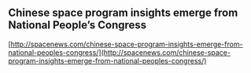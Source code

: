 ## Chinese space program insights emerge from National People’s Congress
  
  [http://spacenews.com/chinese-space-program-insights-emerge-from-national-peoples-congress/](http://spacenews.com/chinese-space-program-insights-emerge-from-national-peoples-congress/)